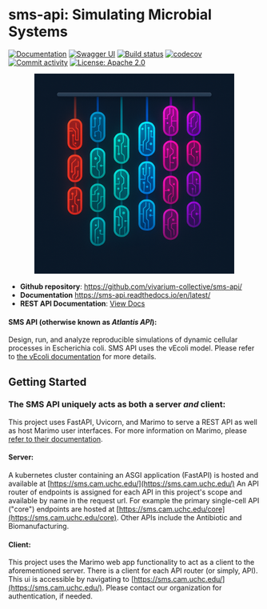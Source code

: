 # sms-api: Simulating Microbial Systems

[![Documentation](https://img.shields.io/badge/documentation-online-blue.svg)](https://sms-api.readthedocs.io/en/latest/)
[![Swagger UI](https://img.shields.io/badge/swagger_docs-Swagger_UI-green?logo=swagger)](https://sms.cam.uchc.edu/docs)
[![Build status](https://img.shields.io/github/actions/workflow/status/vivarium-collective/sms-api/main.yml?branch=main)](https://github.com/vivarium-collective/sms-api/actions/workflows/main.yml?query=branch%3Amain)
[![codecov](https://codecov.io/gh/vivarium-collective/sms-api/branch/main/graph/badge.svg)](https://codecov.io/gh/vivarium-collective/sms-api)
[![Commit activity](https://img.shields.io/github/commit-activity/m/vivarium-collective/sms-api)](https://img.shields.io/github/commit-activity/m/vivarium-collective/sms-api)
[![License: Apache 2.0](https://img.shields.io/badge/License-Apache_2.0-blue.svg)](./LICENSE)

<p align="center">
  <img src="https://github.com/vivarium-collective/sms-api/blob/main/documentation/source/_static/wholecellecoli.png?raw=true" width="400" />
</p>

- **Github repository**: <https://github.com/vivarium-collective/sms-api/>
- **Documentation** <https://sms-api.readthedocs.io/en/latest/>
- **REST API Documentation**: [View Docs](./sms_api/api/README.md)

#### SMS API (otherwise known as _Atlantis API_):

Design, run, and analyze reproducible simulations of dynamic cellular processes in Escherichia coli. SMS API uses the vEcoli model. Please refer to [the vEcoli documentation](https://covertlab.github.io/vEcoli/) for more details.

## Getting Started

### The SMS API uniquely acts as both a server _and_ client:

This project uses FastAPI, Uvicorn, and Marimo to serve a REST API as well as host Marimo user interfaces. For more information
on Marimo, please [refer to their documentation](https://docs.marimo.io/).

#### Server:

A kubernetes cluster containing an ASGI application (FastAPI) is hosted and available at [https://sms.cam.uchc.edu/](https://sms.cam.uchc.edu/)
An API router of endpoints is assigned for each API in this project's scope and available by name in the request url. For example the
primary single-cell API ("core") endpoints are hosted at [https://sms.cam.uchc.edu/core](https://sms.cam.uchc.edu/core). Other APIs include
the Antibiotic and Biomanufacturing.

#### Client:

This project uses the Marimo web app functionality to act as a client to the aforementioned server. There is a client for each
API router (or simply, API). This ui is accessible by navigating to [https://sms.cam.uchc.edu/](https://sms.cam.uchc.edu/). Please contact
our organization for authentication, if needed.
